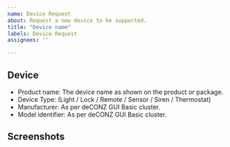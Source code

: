 ```yaml
---
name: Device Request
about: Request a new device to be supported.
title: "Device name"
labels: Device Request
assignees: ''

---
```


<!--
  - Before requesting a device, please make sure to search the open and closed issues for any requests in the past.
  - Sometimes devices have been requested before but are not implemented yet due to various reasons.
  - If there are no hits on your for the device, please proceed.
  - If you're unsure if the device support is already requested, please ask for advise in our Discord chat: https://discord.gg/QFhTxqN
-->

## Device

- Product name: The device name as shown on the product or package.
- Device Type: (Light / Lock / Remote / Sensor / Siren / Thermostat)
- Manufacturer: As per deCONZ GUI Basic cluster.
- Model identifier: As per deCONZ GUI Basic cluster.

<!--
  Please refer to https://github.com/dresden-elektronik/deconz-rest-plugin/wiki/Request-Device-Support
  on how the Basic Cluster attributes are optained.
-->

## Screenshots

<!--
  Screenshots help to identify the device and it's capabilities. Please refer to:
  https://github.com/dresden-elektronik/deconz-rest-plugin/wiki/Request-Device-Support
  for examples of the required screenshots.

  Required screenshots:
  - Endpoints and clusters of the node
  - Node Info panel
  - Basic Cluster attributes in the Cluster Info panel.

  In the Cluster Info panel press "read" button to retreive the values. Please note that at least "Manufacturer Name" and "Model Identifier" must be populated with data (therefore, must not be empty), otherwise that information will not be usable. For battery powered devices, after pressing read it is required to wake-up the device by pressing a button or any other means of interaction.
-->

<!--
  If available add screenshots of other clusters.

  Relevant clusters are: Simple Metering, Electrical Measurement, Power Configuration, Thermostat, etc. You can typically spare Identify, Alarms, Device Temperature, On/Off. Please ensure data has been read prior to taking any screenshots.
-->
